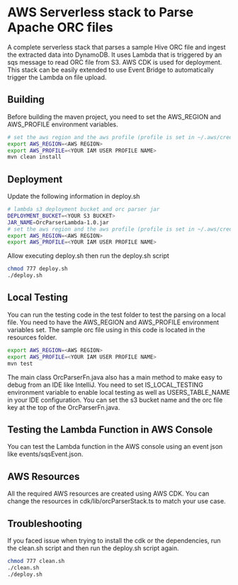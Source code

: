 # AWS Serverless stack to Parse Apache ORC files

A complete serverless stack that parses a sample Hive ORC file and ingest the extracted data into DynamoDB.
It uses Lambda that is triggered by an sqs message to read ORC file from S3. AWS CDK is used for deployment.
This stack can be easily extended to use Event Bridge to automatically trigger the Lambda on file upload.

## Building
Before building the maven project, you need to set the AWS_REGION and AWS_PROFILE environment variables.
```bash
# set the aws region and the aws profile (profile is set in ~/.aws/credentials)
export AWS_REGION=<AWS REGION>
export AWS_PROFILE=<YOUR IAM USER PROFILE NAME>
mvn clean install
```

## Deployment

Update the following information in deploy.sh

```bash
# lambda s3 deployment bucket and orc parser jar
DEPLOYMENT_BUCKET=<YOUR S3 BUCKET>
JAR_NAME=OrcParserLambda-1.0.jar
# set the aws region and the aws profile (profile is set in ~/.aws/credentials)
export AWS_REGION=<AWS REGION>
export AWS_PROFILE=<YOUR IAM USER PROFILE NAME>
```
Allow executing deploy.sh then run the deploy.sh script
```bash
chmod 777 deploy.sh
./deploy.sh
```

## Local Testing
You can run the testing code in the test folder to test the parsing on a local file.
You need to have the AWS_REGION and AWS_PROFILE environment variables set. The sample orc file using in this code is located in the resources folder.
```bash
export AWS_REGION=<AWS REGION>
export AWS_PROFILE=<YOUR IAM USER PROFILE NAME>
mvn test
```
 The main class OrcParserFn.java also has a main method to make easy to debug from an IDE like IntelliJ. You need to set IS_LOCAL_TESTING environment variable to enable local testing  as well as USERS_TABLE_NAME in your IDE configuration.
 You can set the s3 bucket name and the orc file key at the top of the OrcParserFn.java.

 ## Testing the Lambda Function in AWS Console
 You can test the Lambda function in the AWS console using an event json like events/sqsEvent.json.


## AWS Resources
All the required AWS resources are created using AWS CDK. You can change the resources in cdk/lib/orcParserStack.ts to match your use case.

## Troubleshooting
If you faced issue when trying to install the cdk or the dependencies, run the clean.sh script and then run the deploy.sh script again.
```bash
chmod 777 clean.sh
./clean.sh
./deploy.sh
```